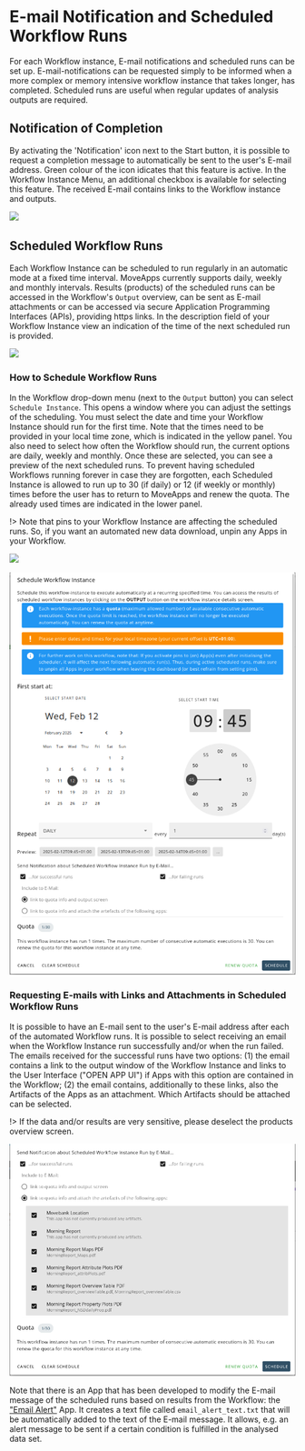 # E-mail Notification and Scheduled Workflow Runs

For each Workflow instance, E-mail notifications and scheduled runs can be set up. E-mail-notifications can be requested simply to be informed when a more complex or memory intensive workflow instance that takes longer, has completed.  Scheduled runs are useful when regular updates of analysis outputs are required.

## Notification of Completion

By activating the 'Notification' icon next to the Start button, it is possible to request a completion message to automatically be sent to the user's E-mail address. Green colour of the icon idicates that this feature is active. In the Workflow Instance Menu, an additional checkbox is available for selecting this feature. The received E-mail contains links to the Workflow instance and outputs.

<kbd><img src="files/notification_completion.png" width="300"></kbd>

## Scheduled Workflow Runs

Each Workflow Instance can be scheduled to run regularly in an automatic mode at a fixed time interval. MoveApps currently supports daily, weekly and monthly intervals. Results (products) of the scheduled runs can be accessed in the Workflow's `Output` overview, can be sent as E-mail attachments or can be accessed via secure Application Programming Interfaces (APIs), providing https links. In the description field of your Workflow Instance view an indication of the time of the next scheduled run is provided.

<kbd><img src="files/Schedule_WFI.png" width="450"></kbd>

### How to Schedule Workflow Runs

In the Workflow drop-down menu (next to the `Output` button) you can select `Schedule Instance`. This opens a window where you can adjust the settings of the scheduling. You must select the date and time your Workflow Instance should run for the first time. Note that the times need to be provided in your local time zone, which is indicated in the yellow panel. You also need to select how often the Workflow should run, the current options are daily, weekly and monthly. Once these are selected, you can see a preview of the next scheduled runs.
To prevent having scheduled Workflows running forever in case they are forgotten, each Scheduled Instance is allowed to run up to 30 (if daily) or 12 (if weekly or monthly) times before the user has to return to MoveApps and renew the quota. The already used times are indicated in the lower panel.

!> Note that pins to your Workflow Instance are affecting the scheduled runs. So, if you want an automated new data download, unpin any Apps in your Workflow.

<kbd><img src="files/schedule_button.png" width="450"></kbd>

<kbd><img src="files/Schedule_settings.png" width="600"></kbd>

### Requesting E-mails with Links and Attachments in Scheduled Workflow Runs
It is possible to have an E-mail sent to the user's E-mail address after each of the automated Workflow runs. It is possible to select receiving an email when the Workflow Instance run successfully and/or when the run failed.
The emails received for the successful runs have two options: (1) the email contains a link to the output window of the Workflow Instance and links to the User Interface ("OPEN APP UI") if Apps with this option are contained in the Workflow; (2) the email contains, additionally to these links, also the Artifacts of the Apps as an attachment. Which Artifacts should be attached can be selected.

!\> If the data and/or results are very sensitive, please deselect the products overview screen.

<kbd><img src="files/schedule_email.png" width="550"></kbd>


Note that there is an App that has been developed to modify the E-mail message of the scheduled runs based on results from the Workflow: the ["Email Alert"](https://www.moveapps.org/apps/browser/362b42c7-d7a2-4fa6-8d08-b3ddae002f9e) App. It creates a text file called `email_alert_text.txt` that will be automatically added to the text of the E-mail message. It allows, e.g. an alert message to be sent if a certain condition is fulfilled in the analysed data set.
